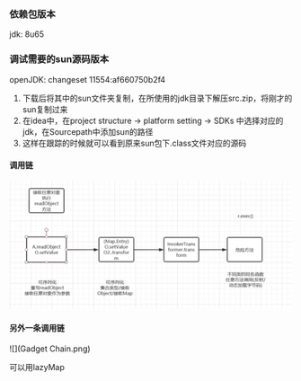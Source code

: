 ### 依赖包版本

jdk: 8u65



### 调试需要的sun源码版本

openJDK: changeset 11554:af660750b2f4

1. 下载后将其中的sun文件夹复制，在所使用的jdk目录下解压src.zip，将刚才的sun复制过来
2. 在idea中，在project structure -> platform setting -> SDKs 中选择对应的jdk，在Sourcepath中添加sun的路径
3. 这样在跟踪的时候就可以看到原来sun包下.class文件对应的源码

#### 调用链
![](调用链.png)

#### 另外一条调用链
![](Gadget Chain.png)

可以用lazyMap
